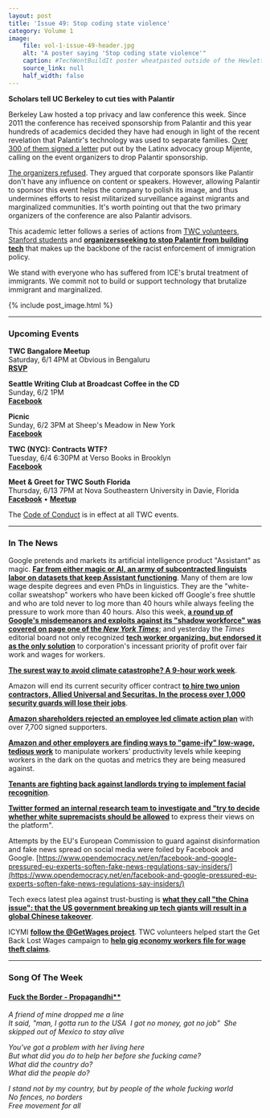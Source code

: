 ```yaml
---
layout: post
title: 'Issue 49: Stop coding state violence'
category: Volume 1
image:
    file: vol-1-issue-49-header.jpg
    alt: "A poster saying 'Stop coding state violence'"
    caption: #TechWontBuildIt poster wheatpasted outside of the Hewlett Building at Stanford
    source_link: null
    half_width: false
---
```


<!-- Content imported from: https://mailchi.mp/ec504dd182ca/tech-workers-coalition-update-1374989?e=dbff030191 -->

**Scholars tell UC Berkeley to cut ties with Palantir**

Berkeley Law hosted a top privacy and law conference this week. Since 2011 the conference has received sponsorship from Palantir and this year hundreds of academics decided they have had enough in light of the recent revelation that Palantir's technology was used to separate families. [Over 300 of them signed a letter](https://mijente.net/2019/05/29/scholars-tell-uc-berkeley-cut-ties-with-palantir/)&nbsp;put out by the Latinx advocacy group Mijente, calling on the event organizers to drop Palantir sponsorship.  

<!--excerpt-->

[The organizers refused](https://twitter.com/hoofnagle/status/1133789284291424256). They argued that corporate sponsors like Palantir don't have any influence on content or speakers. However, allowing Palantir to sponsor this event helps the company to polish its image, and thus undermines efforts to resist militarized surveillance against migrants and marginalized communities. It's worth pointing out that the two primary organizers of the conference are also Palantir advisors.  
  
This academic letter follows a series of actions from [TWC volunteers](https://www.fastcompany.com/90348304/exclusive-tech-workers-organize-protest-against-palantir-on-the-github-coding-platform), [Stanford students](https://www.buzzfeednews.com/article/carolineodonovan/student-groups-protest-salesforce-palantir-ice-campus) and **[organizers](https://www.newsweek.com/video-activists-build-giant-ice-cage-burning-man-slam-palantir-and-amazon-1101788)**[**seeking to stop Palantir from building tech**](https://www.newsweek.com/video-activists-build-giant-ice-cage-burning-man-slam-palantir-and-amazon-1101788) that makes up the backbone of the racist enforcement of immigration policy.  
  
We stand with everyone who has suffered from ICE's brutal treatment of immigrants. We commit not to build or support technology that brutalize immigrant and marginalized. 

{% include post_image.html %}

***

###  Upcoming Events

**TWC Bangalore Meetup**  
Saturday, 6/1 4PM at Obvious in Bengaluru  
[**RSVP**](https://docs.google.com/forms/d/e/1FAIpQLSdOWSYQVioz86Oug5bF0XYRI2AWB936vjjDitq3W5P-SWkiRg/viewform)  
  
**Seattle Writing Club at Broadcast Coffee in the CD**  
Sunday, 6/2 1PM&nbsp;&nbsp;  
[**Facebook**](https://www.facebook.com/events/430488267736668/)  
  
**Picnic**  
Sunday, 6/2 3PM at Sheep's Meadow in New York  
[**Facebook**](https://www.facebook.com/events/430488267736668/)  
  
**TWC (NYC): Contracts WTF?**  
Tuesday, 6/4 6:30PM at Verso Books in Brooklyn  
[**Facebook**](https://www.facebook.com/events/251908212341775/)  
  
**Meet & Greet for TWC South Florida**  
Thursday, 6/13 7PM at Nova Southeastern University&nbsp;in Davie, Florida  
[**Facebook**](https://www.facebook.com/events/2234301313552284/)&nbsp;• [**Meetup**](https://www.meetup.com/South-Florida-Tech-Workers-Coalition/events/261498304/)

The [Code of Conduct](https://techworkerscoalition.org/community-guide/) is in effect at all TWC events.

***

### In The News

Google pretends and markets its artificial intelligence product "Assistant" as magic. [**Far from either magic or AI, an army of subcontracted linguists labor on datasets that keep Assistant functioning**](https://www.theguardian.com/technology/2019/may/28/a-white-collar-sweatshop-google-assistant-contractors-allege-wage-theft). Many of them are low wage despite degrees and even PhDs in linguistics. They are the "white-collar sweatshop" workers who have been kicked off Google's free shuttle and who are&nbsp;told never to log more than 40 hours while always feeling the pressure to work more than 40 hours. Also this week,&nbsp;[**a round up of Google's misdemeanors and exploits against its "shadow workforce" was covered on page one of the _New York Times_**](https://www.nytimes.com/2019/05/28/technology/google-temp-workers.html); and yesterday the _Times_ editorial board not only recognized [**tech worker organizing, but endorsed it as the only solution**](https://www.nytimes.com/2019/05/29/opinion/google-contract-labor.html) to corporation's incessant priority of profit over fair work and wages for workers.  
  
[**The surest way to avoid climate catastrophe? A 9-hour work week**](https://www.independent.co.uk/environment/climate-crisis-environment-working-week-hours-greenhouse-gas-emissions-a8926201.html).&nbsp;  
  
Amazon will end its current security officer contract [**to hire two union contractors, Allied Universal and Securitas. In the process over 1,000 security guards will lose their jobs**](https://www.seattletimes.com/business/amazon-security-contractor-to-lay-off-1066-seattle-workers/).  
  
[**Amazon shareholders rejected an employee led climate action plan**](https://www.buzzfeednews.com/article/leticiamiranda/amazon-shareholders-reject-employee-call-to-respond-to) with over 7,700 signed supporters.  
  
[**Amazon and other employers are finding ways to "game-ify" low-wage, tedious work**](https://www.washingtonpost.com/technology/2019/05/21/missionracer-how-amazon-turned-tedium-warehouse-work-into-game/?utm_term=.b21acee4dff4) to manipulate workers' productivity levels while keeping workers in the dark on the quotas and metrics they are being measured against.&nbsp;&nbsp;  
  
[**Tenants are fighting back against landlords trying to implement facial recognition**](https://www.theguardian.com/cities/2019/may/29/new-york-facial-recognition-cameras-apartment-complex?CMP=Share_iOSApp_Other).  
  
[**Twitter formed an internal research team to investigate and "try to decide whether white supremacists should be allowed**](https://www.vice.com/en_us/article/ywy5nx/twitter-researching-white-supremacism-nationalism-ban-deplatform) to express their views on the platform".&nbsp;&nbsp;  
  
Attempts by the EU's European Commission to guard against disinformation and fake news spread on social media were foiled by Facebook and Google.&nbsp;[https://www.opendemocracy.net/en/facebook-and-google-pressured-eu-experts-soften-fake-news-regulations-say-insiders/](https://www.opendemocracy.net/en/facebook-and-google-pressured-eu-experts-soften-fake-news-regulations-say-insiders/)  
  
Tech execs latest plea against trust-busting is [**what they call "the China issue": that the US government breaking up tech giants will result in a global Chinese takeover**](https://www.bloomberg.com/opinion/articles/2019-05-22/why-silicon-valley-is-seeing-the-virtues-of-nationalism).&nbsp;&nbsp;  
  
ICYMI [**follow the @GetWages project**](https://twitter.com/GetWages). TWC volunteers helped start the Get Back Lost Wages campaign to [**help gig economy workers file for wage theft claims**](https://thehill.com/policy/technology/442731-ocasio-cortez-throws-weight-behind-uber-lyft-strike).&nbsp;

***

###  Song Of The Week

#### [Fuck the Border - Propagandhi**](https://www.youtube.com/watch?v=2Y8Rw9yvF7A&feature=youtu.be)

_A friend of mine dropped me a line_  
_It said, "man, I gotta run to the USA_   _I got no money, got no job"_   _She skipped out of Mexico to stay alive_  

_You've got a problem with her living here_  
_But what did you do to help her before she fucking came?_  
_What did the country do?_  
_What did the people do?_  

_I stand not by my country, but by people of the whole fucking world_  
_No fences, no borders_  
_Free movement for all_  

